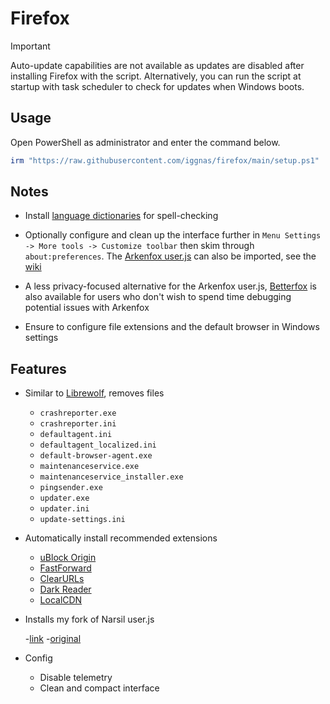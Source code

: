 # Firefox

> [!IMPORTANT]
> Auto-update capabilities are not available as updates are disabled after installing Firefox with the script. Alternatively, you can run the script at startup with task scheduler to check for updates when Windows boots.

## Usage

Open PowerShell as administrator and enter the command below.

```powershell
irm "https://raw.githubusercontent.com/iggnas/firefox/main/setup.ps1" | iex
```

## Notes

- Install [language dictionaries](https://addons.mozilla.org/en-GB/firefox/language-tools) for spell-checking

- Optionally configure and clean up the interface further in ``Menu Settings -> More tools -> Customize toolbar`` then skim through ``about:preferences``. The [Arkenfox user.js](https://github.com/arkenfox/user.js) can also be imported, see the [wiki](https://github.com/arkenfox/user.js/wiki)

- A less privacy-focused alternative for the Arkenfox user.js, [Betterfox](https://github.com/yokoffing/Betterfox) is also available for users who don't wish to spend time debugging potential issues with Arkenfox

- Ensure to configure file extensions and the default browser in Windows settings

## Features

- Similar to [Librewolf](https://librewolf.net), removes files

    - ``crashreporter.exe``
    - ``crashreporter.ini``
    - ``defaultagent.ini``
    - ``defaultagent_localized.ini``
    - ``default-browser-agent.exe``
    - ``maintenanceservice.exe``
    - ``maintenanceservice_installer.exe``
    - ``pingsender.exe``
    - ``updater.exe``
    - ``updater.ini``
    - ``update-settings.ini``

- Automatically install recommended extensions

    - [uBlock Origin](https://addons.mozilla.org/en-GB/firefox/addon/ublock-origin)
    - [FastForward](https://addons.mozilla.org/en-GB/firefox/addon/fastforwardteam)
    - [ClearURLs](https://addons.mozilla.org/en-GB/firefox/addon/clearurls)
    - [Dark Reader](https://addons.mozilla.org/en-US/firefox/addon/darkreader/)
    - [LocalCDN](https://addons.mozilla.org/en-US/firefox/addon/localcdn-fork-of-decentraleyes/)

- Installs my fork of Narsil user.js

    -[link](https://github.com/iggnas/firefox-user.js-insaller/blob/main/NarsilFork.js)
    -[original](https://codeberg.org/Narsil/user.js/src/branch/main/desktop)

- Config

    - Disable telemetry
    - Clean and compact interface
